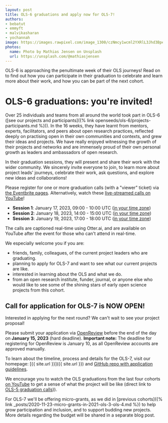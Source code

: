 ```yaml
---
layout: post
title: OLS-6 graduations and apply now for OLS-7!
authors:
- bebatut
- emmyft
- malvikasharan
- yochannah
image: https://images.rawpixel.com/image_1300/czNmcy1wcml2YXRlL3Jhd3BpeGVsX2ltYWdlcy93ZWJzaXRlX2NvbnRlbnQvbHIvZmw0NTU2ODgyNDkyMS1pbWFnZS1rencxbm1kZi5qcGc.jpg
photos:
  name: Photo by Mathias Jensen on Unsplash
  url: https://unsplash.com/@mathiasjensen
---
```


OLS-6 is approaching the penultimate week of their OLS journeys! Read on to find out how you can participate in their graduation to celebrate and learn more about their work, and how you can be part of the next cohort.

# OLS-6 graduations: you're invited!

Over 25 individuals and teams from all around the world took part in OLS-6 ([see our projects and participants]({% link openseeds/ols-6/projects-participants.md %})). In the 16 weeks, they have learnt from mentors, experts, facilitators, and peers about open research practices, reflected deeply on practising open in their own communities and contexts, and grew their ideas and projects. We have really enjoyed witnessing the growth of their projects and networks and are immensely proud of their own personal growth as leaders and ambassadors of open research.

In their graduation sessions, they will present and share their work with the wider community. We sincerely invite everyone to join, to learn more about project leads' journeys, celebrate their work, ask questions, and explore new ideas and collaborations!

Please register for one or more graduation calls (with a "viewer" ticket) via [the Eventbrite pages](https://www.eventbrite.co.uk/o/open-life-science-31351238135). Alternatively, watch these [live-streamed calls on YouTube](https://youtube.com/c/openlifesci)!

- **Session 1**: January 17, 2023, 09:00 - 10:00 UTC ([in your time zone](https://arewemeetingyet.com/UTC/2023-01-17/09:00/ols-6%20Cohort%20Call%20(Week%2016)))
- **Session 2**: January 18, 2023, 14:00 - 15:00 UTC ([in your time zone](https://arewemeetingyet.com/UTC/2023-01-18/14:00/ols-6%20Cohort%20Call%20(Week%2016)))
- **Session 3**: January 19, 2023, 17:00 - 18:00 UTC ([in your time zone](https://arewemeetingyet.com/UTC/2023-01-19/17:00/ols-6%20Cohort%20Call%20(Week%2016)))

The calls are captioned real-time using Otter.ai, and are available on YouTube after the event for those who can't attend in real-time.

We especially welcome you if you are:
- friends, family, colleagues, of the current project leaders who are graduating.
- planning to apply for OLS-7 and want to see what our current projects are like.
- interested in learning about the OLS and what we do.
- from an open research institute, funder, journal, or anyone else who would like to see some of the shining stars of early open science projects from this cohort.

## Call for application for OLS-7 is NOW OPEN!

Interested in applying for the next round? We can't wait to see your project proposal!

Please submit your application via [OpenReview](https://openreview.net/group?id=openlifesci.org/Open_Life_Science/2023/Cohort_7) before the end of the day on **January 15, 2023** (hard deadline). **Important note:** The deadline for registering for OpenReview is January 10, as all OpenReview accounts are approved manually.

To learn about the timeline, process and details for the OLS-7, visit our homepage: [{{ site.url }}]({{ site.url }}) and
[GitHub repo with application guidelines](https://github.com/open-life-science/application-forms).

We encourage you to watch the OLS graduations from the last four cohorts [on YouTube](https://www.youtube.com/openlifesci) to get a sense of what the project will be like (direct link to [OLS-5 graduation calls](https://youtu.be/9XMGsmekddM))).

For OLS-7 we'll be offering micro-grants, as we did in [previous cohorts]({% link _posts/2020-11-23-micro-grants-in-2021-ols-3-ols-4.md %}) to help grow participation and inclusion, and to support budding new projects. More details regarding the budget will be shared in a separate blog post.
